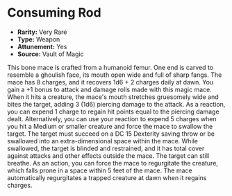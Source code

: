 # Consuming Rod

- **Rarity:** Very Rare
- **Type:** Weapon
- **Attunement:** Yes
- **Source:** Vault of Magic

This bone mace is crafted from a humanoid femur. One end is carved to resemble a ghoulish face, its mouth open wide and full of sharp fangs. The mace has 8 charges, and it recovers 1d6 + 2 charges daily at dawn. You gain a +1 bonus to attack and damage rolls made with this magic mace. When it hits a creature, the mace's mouth stretches gruesomely wide and bites the target, adding 3 (1d6) piercing damage to the attack. As a reaction, you can expend 1 charge to regain hit points equal to the piercing damage dealt. Alternatively, you can use your reaction to expend 5 charges when you hit a Medium or smaller creature and force the mace to swallow the target. The target must succeed on a DC 15 Dexterity saving throw or be swallowed into an extra-dimensional space within the mace. While swallowed, the target is blinded and restrained, and it has total cover against attacks and other effects outside the mace. The target can still breathe. As an action, you can force the mace to regurgitate the creature, which falls prone in a space within 5 feet of the mace. The mace automatically regurgitates a trapped creature at dawn when it regains charges.

